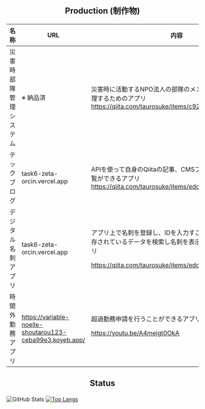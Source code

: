 ## <p align="center">Production (制作物)</p>
| 名称 | URL | 内容 | 
| ---- | ---- | ---- |
| 災害時部隊管理システム | ※ 納品済 | 災害時に活動するNPO法人の部隊のメンバーの位置情報を管理するためのアプリ https://qiita.com/taurosuke/items/c921fb603cfae327c4f3 |
| テックブログ | task6-zeta-orcin.vercel.app | APIを使って自身のQiitaの記事、CMSブログデータを取得、閲覧ができるアプリ　https://qiita.com/taurosuke/items/edc518ff478b1399c1e6 |
| デジタル名刺アプリ | task6-zeta-orcin.vercel.app | <p>アプリ上で名刺を登録し、IDを入力すことでデータベースに保存されているデータを検索し名刺を表示することができるアプリ</p><p>https://qiita.com/taurosuke/items/edc518ff478b1399c1e6</p> |
| 時間外勤務アプリ |https://variable-noelle-shoutarou123-ceba99e3.koyeb.app/| 超過勤務申請を行うことができるアプリ<p>https://youtu.be/A4mejgt0OkA</p> |

## <p align="center">Status</p>

![GitHub Stats](https://github-readme-stats.vercel.app/api?username=shoutarou123&show_icons=true)
[![Top Langs](https://github-readme-stats.vercel.app/api/top-langs/?username=shoutarou123&layout=compact&langs_count=6)](https://github.com/anuraghazra/github-readme-stats)

